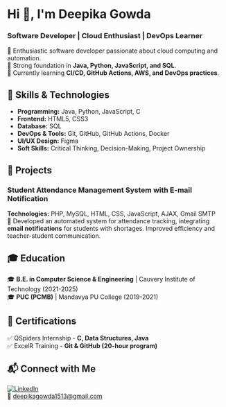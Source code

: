 # Hi 👋, I'm Deepika Gowda  
### Software Developer | Cloud Enthusiast | DevOps Learner  

🔹 Enthusiastic software developer passionate about cloud computing and automation.  
🔹 Strong foundation in **Java, Python, JavaScript, and SQL**.  
🔹 Currently learning **CI/CD, GitHub Actions, AWS, and DevOps practices**.  

## 🔧 Skills & Technologies  
- **Programming:** Java, Python, JavaScript, C  
- **Frontend:** HTML5, CSS3  
- **Database:** SQL  
- **DevOps & Tools:** Git, GitHub, GitHub Actions, Docker  
- **UI/UX Design:** Figma  
- **Soft Skills:** Critical Thinking, Decision-Making, Project Ownership  

## 🚀 Projects  
### **Student Attendance Management System with E-mail Notification**  
**Technologies:** PHP, MySQL, HTML, CSS, JavaScript, AJAX, Gmail SMTP  
📌 Developed an automated system for attendance tracking, integrating **email notifications** for students with shortages. Improved efficiency and teacher-student communication.  

## 🎓 Education  
🎓 **B.E. in Computer Science & Engineering** | Cauvery Institute of Technology (2021-2025)  
🎓 **PUC (PCMB)** | Mandavya PU College (2019-2021)  

## 📜 Certifications  
✅ QSpiders Internship - **C, Data Structures, Java**  
✅ ExcelR Training - **Git & GitHub (20-hour program)**  

## 📬 Connect with Me  
[![LinkedIn](https://img.shields.io/badge/-LinkedIn-blue?style=flat-square&logo=LinkedIn)](https://www.linkedin.com/in/deepika-gowda-15v13)  
📧 deepikagowda1513@gmail.com
